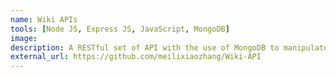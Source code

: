 ```yaml
---
name: Wiki APIs
tools: [Node JS, Express JS, JavaScript, MongoDB]
image:
description: A RESTful set of API with the use of MongoDB to manipulate all or single one from the documents in database. Requests targeting all documents include GET, POST, and DELETE, and requests targeting single document include GET, DELETE, PUT, and PATCH.
external_url: https://github.com/meilixiaozhang/Wiki-API
---
```

